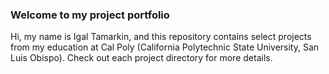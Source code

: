 ### Welcome to my project portfolio

Hi, my name is Igal Tamarkin, and this repository contains select projects from my education at Cal Poly (California Polytechnic State University, San Luis Obispo).
Check out each project directory for more details.
